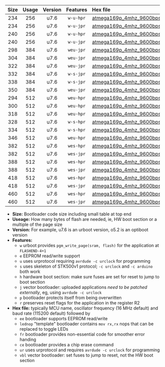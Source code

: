 |Size|Usage|Version|Features|Hex file|
|:-:|:-:|:-:|:-:|:--|
|234|256|u7.6|`w-u-hpr`|[atmega169p_4mhz_9600bps_ur.hex](https://raw.githubusercontent.com/stefanrueger/urboot/main/atmega169p_4mhz_9600bps_ur.hex)|
|234|256|u7.6|`w-u-jpr`|[atmega169p_4mhz_9600bps_ur_vbl.hex](https://raw.githubusercontent.com/stefanrueger/urboot/main/atmega169p_4mhz_9600bps_ur_vbl.hex)|
|240|256|u7.6|`w-u-hpr`|[atmega169p_4mhz_9600bps_lednop_ur.hex](https://raw.githubusercontent.com/stefanrueger/urboot/main/atmega169p_4mhz_9600bps_lednop_ur.hex)|
|240|256|u7.6|`w-u-jpr`|[atmega169p_4mhz_9600bps_lednop_ur_vbl.hex](https://raw.githubusercontent.com/stefanrueger/urboot/main/atmega169p_4mhz_9600bps_lednop_ur_vbl.hex)|
|298|384|u7.6|`weu-jpr`|[atmega169p_4mhz_9600bps_ee_ur_vbl.hex](https://raw.githubusercontent.com/stefanrueger/urboot/main/atmega169p_4mhz_9600bps_ee_ur_vbl.hex)|
|304|384|u7.6|`weu-jpr`|[atmega169p_4mhz_9600bps_ee_lednop_ur_vbl.hex](https://raw.githubusercontent.com/stefanrueger/urboot/main/atmega169p_4mhz_9600bps_ee_lednop_ur_vbl.hex)|
|322|384|u7.6|`weu-jpr`|[atmega169p_4mhz_9600bps_ee_lednop_fr_ur_vbl.hex](https://raw.githubusercontent.com/stefanrueger/urboot/main/atmega169p_4mhz_9600bps_ee_lednop_fr_ur_vbl.hex)|
|332|384|u7.6|`w-s-jpr`|[atmega169p_4mhz_9600bps_vbl.hex](https://raw.githubusercontent.com/stefanrueger/urboot/main/atmega169p_4mhz_9600bps_vbl.hex)|
|338|384|u7.6|`w-s-jpr`|[atmega169p_4mhz_9600bps_lednop_vbl.hex](https://raw.githubusercontent.com/stefanrueger/urboot/main/atmega169p_4mhz_9600bps_lednop_vbl.hex)|
|350|384|u7.6|`weu-jpr`|[atmega169p_4mhz_9600bps_ee_lednop_fr_ce_ur_vbl.hex](https://raw.githubusercontent.com/stefanrueger/urboot/main/atmega169p_4mhz_9600bps_ee_lednop_fr_ce_ur_vbl.hex)|
|294|512|u7.6|`weu-hpr`|[atmega169p_4mhz_9600bps_ee_ur.hex](https://raw.githubusercontent.com/stefanrueger/urboot/main/atmega169p_4mhz_9600bps_ee_ur.hex)|
|300|512|u7.6|`weu-hpr`|[atmega169p_4mhz_9600bps_ee_lednop_ur.hex](https://raw.githubusercontent.com/stefanrueger/urboot/main/atmega169p_4mhz_9600bps_ee_lednop_ur.hex)|
|318|512|u7.6|`weu-hpr`|[atmega169p_4mhz_9600bps_ee_lednop_fr_ur.hex](https://raw.githubusercontent.com/stefanrueger/urboot/main/atmega169p_4mhz_9600bps_ee_lednop_fr_ur.hex)|
|328|512|u7.6|`w-s-hpr`|[atmega169p_4mhz_9600bps.hex](https://raw.githubusercontent.com/stefanrueger/urboot/main/atmega169p_4mhz_9600bps.hex)|
|334|512|u7.6|`w-s-hpr`|[atmega169p_4mhz_9600bps_lednop.hex](https://raw.githubusercontent.com/stefanrueger/urboot/main/atmega169p_4mhz_9600bps_lednop.hex)|
|346|512|u7.6|`weu-hpr`|[atmega169p_4mhz_9600bps_ee_lednop_fr_ce_ur.hex](https://raw.githubusercontent.com/stefanrueger/urboot/main/atmega169p_4mhz_9600bps_ee_lednop_fr_ce_ur.hex)|
|382|512|u7.6|`wes-hpr`|[atmega169p_4mhz_9600bps_ee.hex](https://raw.githubusercontent.com/stefanrueger/urboot/main/atmega169p_4mhz_9600bps_ee.hex)|
|382|512|u7.6|`wes-jpr`|[atmega169p_4mhz_9600bps_ee_vbl.hex](https://raw.githubusercontent.com/stefanrueger/urboot/main/atmega169p_4mhz_9600bps_ee_vbl.hex)|
|388|512|u7.6|`wes-hpr`|[atmega169p_4mhz_9600bps_ee_lednop.hex](https://raw.githubusercontent.com/stefanrueger/urboot/main/atmega169p_4mhz_9600bps_ee_lednop.hex)|
|388|512|u7.6|`wes-jpr`|[atmega169p_4mhz_9600bps_ee_lednop_vbl.hex](https://raw.githubusercontent.com/stefanrueger/urboot/main/atmega169p_4mhz_9600bps_ee_lednop_vbl.hex)|
|418|512|u7.6|`wes-hpr`|[atmega169p_4mhz_9600bps_ee_lednop_fr.hex](https://raw.githubusercontent.com/stefanrueger/urboot/main/atmega169p_4mhz_9600bps_ee_lednop_fr.hex)|
|418|512|u7.6|`wes-jpr`|[atmega169p_4mhz_9600bps_ee_lednop_fr_vbl.hex](https://raw.githubusercontent.com/stefanrueger/urboot/main/atmega169p_4mhz_9600bps_ee_lednop_fr_vbl.hex)|
|460|512|u7.6|`wes-hpr`|[atmega169p_4mhz_9600bps_ee_lednop_fr_ce.hex](https://raw.githubusercontent.com/stefanrueger/urboot/main/atmega169p_4mhz_9600bps_ee_lednop_fr_ce.hex)|
|460|512|u7.6|`wes-jpr`|[atmega169p_4mhz_9600bps_ee_lednop_fr_ce_vbl.hex](https://raw.githubusercontent.com/stefanrueger/urboot/main/atmega169p_4mhz_9600bps_ee_lednop_fr_ce_vbl.hex)|

- **Size:** Bootloader code size including small table at top end
- **Useage:** How many bytes of flash are needed, ie, HW boot section or a multiple of the page size
- **Version:** For example, u7.6 is an urboot version, o5.2 is an optiboot version
- **Features:**
  + `w` urboot provides `pgm_write_page(sram, flash)` for the application at `FLASHEND-4+1`
  + `e` EEPROM read/write support
  + `u` uses urprotocol requiring `avrdude -c urclock` for programming
  + `s` uses skeleton of STK500v1 protocol; `-c urclock` and `-c arduino` both work
  + `h` hardware boot section: make sure fuses are set for reset to jump to boot section
  + `j` vector bootloader: uploaded applications *need to be patched externally*, eg, using `avrdude -c urclock`
  + `p` bootloader protects itself from being overwritten
  + `r` preserves reset flags for the application in the register R2
- **Hex file:** typically MCU name, oscillator frequency (16 MHz default) and baud rate (115200 default) followed by
  + `ee` bootloader supports EEPROM read/write
  + `lednop` "template" bootloader contains `mov rx,rx` nops that can be replaced to toggle LEDs
  + `fr` bootloader provides non-essential code for smoother error handing
  + `ce` bootloader provides a chip erase command
  + `ur` uses urprotocol and requires `avrdude -c urclock` for programming
  + `vbl` vector bootloader: set fuses to jump to reset, not the HW boot section
